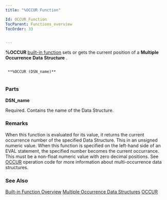 ```yaml
---
title: "%OCCUR Function"

Id: OCCUR_Function
TocParent: Functions_overview
TocOrder: 33


---
```


**%OCCUR** [built-in function](Functions_overview.html) sets or gets the current position of a **Multiple** **Occurrence** **Data** **Structure** . 

```

 **%OCCUR (DSN_name)** 
        
```

### Parts

**DSN_name** 

Required. Contains the name of the Data Structure.


### Remarks
When this function is evaluated for its value, it returns the current occurrence number of the specified Data Structure. This in an unsigned numeric value. When this function is specified on the left-hand side of an EVAL statement, the specified number becomes the current occurrance. This must be a non-float numeric value with zero decimal positions. See [OCCUR](OCCUR.html) operation code for more information about multi-occurrence data structures. 

### See Also
[Built-in Function Overview](Functions_overview.html)
[Multiple Occurrence Data Structures](Mult_Occur_DS.html)
[OCCUR](OCCUR.html) 
